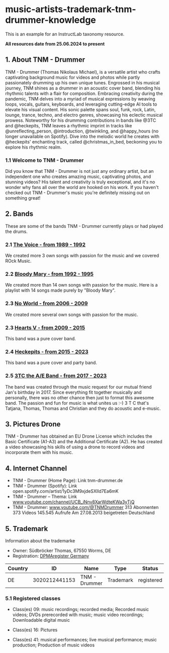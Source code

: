 # music-artists-trademark-tnm-drummer-knowledge

This is an example for an InstructLab taxonomy resource.

**All resources date from 25.06.2024 to present**

## 1. About TNM - Drummer

TNM - Drummer (Thomas Nikolaus Michael), is a versatile artist who crafts captivating background music for videos and photos while partly passionately drumming up his own unique tunes. Engrossed in his musical journey, TNM shines as a drummer in an acoustic cover band, blending his rhythmic talents with a flair for composition.
Embracing creativity during the pandemic, TNM delves into a myriad of musical expressions by weaving loops, vocals, guitars, keyboards, and leveraging cutting-edge AI tools to elevate his visual content. His sonic palette spans soul, funk, rock, Latin, lounge, trance, techno, and electro genres, showcasing his eclectic musical prowess.
Noteworthy for his drumming contributions in bands like @3TC and @heckepits, TNM leaves a rhythmic imprint in tracks like @unreflecting_person, @introduction, @twinkling, and @happy_hours (no longer unavailable on Spotify). Dive into the melodic world he creates with @heckepits' enchanting track, called @christmas_in_bed, beckoning you to explore his rhythmic realm.

### 1.1 Welcome to TNM - Drummer

Did you know that TNM - Drummer is not just any ordinary artist, but an independent one who creates amazing music, captivating photos, and stunning videos? His talent and creativity is truly exceptional, and it's no wonder why fans all over the world are hooked on his work. If you haven't checked out TNM - Drummer's music you're definitely missing out on something great!

## 2. Bands

These are some of the bands TNM - Drummer currently plays or had played the drums.

### 2.1 [The Voice - from 1989 - 1992](https://youtu.be/mnlObT8WHGM?si=45EQrXcwhxkrXSlB)

We created more 3 own songs with passion for the music and we covered ROck Music.

### 2.2 [Bloody Mary - from 1992 - 1995](https://www.youtube.com/watch?v=bXOI5BE2s3M&list=PLOsbEkmKVDC0-7qC2D3KeIzHhv6lkI4MD)

We created more than 14 own songs with passion for the music.
Here is a playlist with 14 songs made purely by "Bloody Mary".

### 2.3 [No World - from 2006 - 2009](https://www.youtube.com/watch?v=hHKMbe24JJY&list=PLOsbEkmKVDC1-AsikLyUcPDP9XiKD2Ltx)

We created more several own songs with passion for the music.

### 2.3 [Hearts V - from 2009 - 2015](https://youtu.be/1M1LS32P1yo?si=Sbr9_zPTT5ttYkLH)

This band was a pure cover band.

### 2.4 [Heckepits  - from 2015 - 2023](https://youtu.be/b3Gf7tYUnUU?si=Qwt4Mw3O2Y7TDdpM)

This band was a pure cover and party band.

### 2.5 [3TC the A/E Band  - from 2017 - 2023](https://youtu.be/dkI2orS_gDY?si=CdiU7krWQp9wtNR8)

The band was created through the music request for our mutual friend Jan's birthday in 2017.
Since everything fit together musically and personally, there was no other chance then just to format this awesome band. The passion and fun for music is what unites us :-) 3 T C that's Tatjana, Thomas, Thomas and Christian and they do acoustic and e-music.

## 3. Pictures Drone

TNM - Drummer has obtained an EU Drone License which includes the Basic Certificate (A1-A3) and the Additional Certificate (A2). He has created a video showcasing his skills of using a drone to record videos and incorporate them with his music.

## 4. Internet Channel

* TNM - Drummer (Home Page): Link tnm-drummer.de
* TNM - Drummer (Spotify): Link open.spotify.com/artist/1yDc3M9xjdeSXlId7Ea6mK              
* TNM - Drummer – Thema: Link www.youtube.com/channel/UCB_iNnv8XarWdteKWa3yTjQ
* TNM - Drummer: www.youtube.com/@TNMDrummer
                  313 Abonnenten
                  373 Videos
                  145.545 Aufrufe
                  Am 27.08.2013 beigetreten
                  Deutschland

## 5. Trademark

Information about the trademarke

* Owner: Südbröcker Thomas, 67550 Worms, DE
* Registration: [DPMAregister Germany](https://register.dpma.de/DPMAregister/marke/trefferliste#Filterkonfiguration)

| Country |  ID |  Name |  Type | Status | 
| --- |  --- |  --- |  --- |  --- | 
| DE	| 3020212441153	| TNM - Drummer	| Trademark | registered |

### 5.1 Registered classes

* Class(es) 09:
music recordings; recorded media; Recorded music videos; DVDs prerecorded with music; music video recordings; Downloadable digital music

* Class(es) 16:
Pictures

* Class(es) 41:
musical performances; live musical performance; music production; Production of music videos

